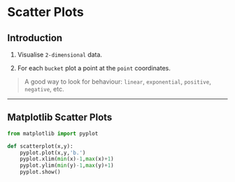 # Scatter Plots

## Introduction

1. Visualise `2-dimensional` data.

2. For each `bucket` plot a point at the `point` coordinates.

> A good way to look for behaviour: `linear`, `exponential`, `positive`, `negative`, etc.

---

## Matplotlib Scatter Plots

```python
from matplotlib import pyplot

def scatterplot(x,y):
    pyplot.plot(x,y,'b.')
    pyplot.xlim(min(x)-1,max(x)+1)
    pyplot.ylim(min(y)-1,max(y)+1)
    pyplot.show()
```

